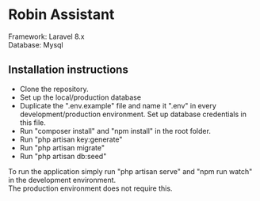# Robin Assistant

Framework: Laravel 8.x  
Database: Mysql

## Installation instructions
- Clone the repository.  
- Set up the local/production database
- Duplicate the ".env.example" file and name it ".env" in every development/production environment. Set up database credentials in this file.  
- Run "composer install" and "npm install" in the root folder.  
- Run "php artisan key:generate"
- Run "php artisan migrate"
- Run "php artisan db:seed"

To run the application simply run "php artisan serve" and "npm run watch" in the development environment.  
The production environment does not require this.
